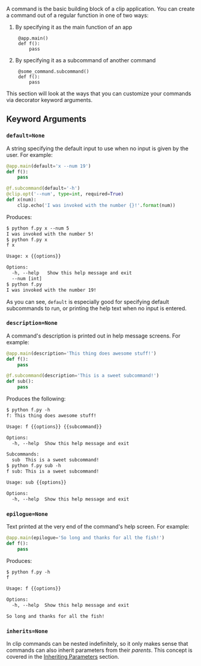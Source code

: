 A command is the basic building block of a clip application. You can create a command out of a regular function in one of two ways:

1. By specifying it as the main function of an app

        @app.main()
        def f():
            pass

2. By specifying it as a subcommand of another command

        @some_command.subcommand()
        def f():
            pass

This section will look at the ways that you can customize your commands via decorator keyword arguments.

## Keyword Arguments

### `default=None`

A string specifying the default input to use when no input is given by the user. For example:

```python
@app.main(default='x --num 19')
def f():
	pass

@f.subcommand(default='-h')
@clip.opt('--num', type=int, required=True)
def x(num):
	clip.echo('I was invoked with the number {}!'.format(num))
```

Produces:

```diff
$ python f.py x --num 5
I was invoked with the number 5!
$ python f.py x
f x

Usage: x {{options}}

Options:
  -h, --help   Show this help message and exit
  --num [int]  
$ python f.py
I was invoked with the number 19!
```

As you can see, `default` is especially good for specifying default subcommands to run, or printing the help text when no input is entered.

### `description=None`

A command's description is printed out in help message screens. For example:

```python
@app.main(description='This thing does awesome stuff!')
def f():
	pass

@f.subcommand(description='This is a sweet subcommand!')
def sub():
	pass
```

Produces the following:

```diff
$ python f.py -h
f: This thing does awesome stuff!

Usage: f {{options}} {{subcommand}}

Options:
  -h, --help  Show this help message and exit

Subcommands:
  sub  This is a sweet subcommand!
$ python f.py sub -h
f sub: This is a sweet subcommand!

Usage: sub {{options}}

Options:
  -h, --help  Show this help message and exit
```

### `epilogue=None`

Text printed at the very end of the command's help screen. For example:

```python
@app.main(epilogue='So long and thanks for all the fish!')
def f():
	pass
```

Produces:

```diff
$ python f.py -h
f

Usage: f {{options}}

Options:
  -h, --help  Show this help message and exit

So long and thanks for all the fish!
```

### `inherits=None`

In clip commands can be nested indefinitely, so it only makes sense that commands can also inherit parameters from their *parents*. This concept is covered in the [Inheriting Parameters](inheriting-parameters.md) section.
